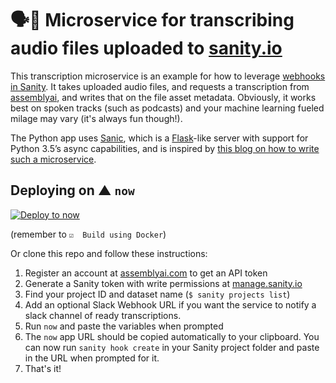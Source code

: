 # 🗣📝 Microservice for transcribing audio files uploaded to [sanity.io](https://sanity.io)

This transcription microservice is an example for how to leverage [webhooks in Sanity](https://www.sanity.io/docs/webhooks). It takes uploaded audio files, and requests a transcription from [assemblyai](https://assemblyai.com/), and writes that on the file asset metadata. Obviously, it works best on spoken tracks (such as podcasts) and your machine learning fueled milage may vary (it's always fun though!).

The Python app uses [Sanic](http://sanic.readthedocs.io/), which is a [Flask](http://flask.pocoo.org/)-like server with support for Python 3.5’s async capabilities, and is inspired by [this blog on how to write such a microservice](https://simonwillison.net/2017/Oct/14/async-python-sanic-now/).


## Deploying on ▲ `now`
[![Deploy to now](https://deploy.now.sh/static/button.svg)](https://deploy.now.sh/?repo=https://github.com/sanity-io/sanity-microservice-transcription?env=ASSEMBLY_TOKEN&env=PROJECT_ID&env=DATASET&env=SLACK_WEBHOOK_URL&env=SANITY_TOKEN)

(remember to `☑️  Build using Docker`)

Or clone this repo and follow these instructions:

1. Register an account at [assemblyai.com](https://assemblyai.com/) to get an API token
2. Generate a Sanity token with write permissions at [manage.sanity.io](https://manage.sanity.io)
3. Find your project ID and dataset name (`$ sanity projects list`)
4. Add an optional Slack Webhook URL if you want the service to notify a slack channel of ready transcriptions.
5. Run `now` and paste the variables when prompted
6. The `now` app URL should be copied automatically to your clipboard. You can now run `sanity hook create` in your Sanity project folder and paste in the URL when prompted for  it.
7. That's it!